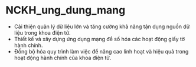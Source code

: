 # NCKH_ung_dung_mang 
- Cải thiện quản lý dữ liệu lớn và tăng cường khả năng tận dụng nguồn dữ liệu trong khoa điện tử.
- Thiết kế và xây dựng ứng dụng mạng để số hóa các hoạt động giấy tờ hành chính.
- Đồng bộ hóa quy trình làm việc để nâng cao linh hoạt và hiệu quả trong hoạt động hành chính của khoa điện tử.
